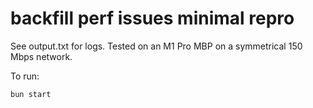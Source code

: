 # backfill perf issues minimal repro

See output.txt for logs. Tested on an M1 Pro MBP on a symmetrical 150 Mbps network.

To run:

```
bun start
```
